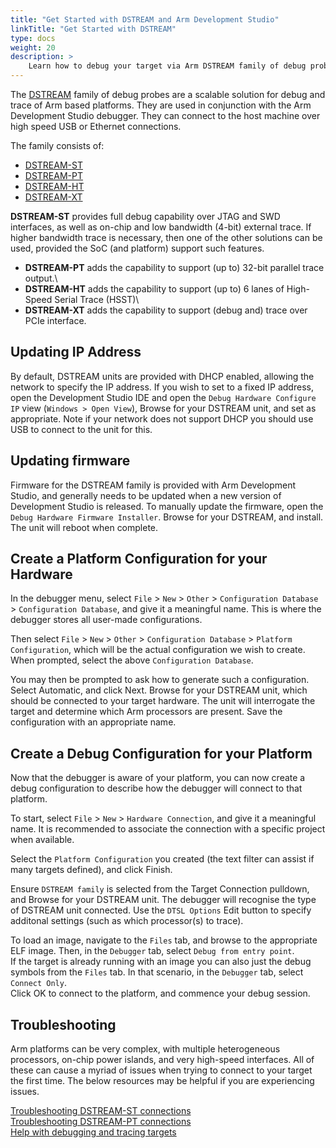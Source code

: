 ```yaml
---
title: "Get Started with DSTREAM and Arm Development Studio"
linkTitle: "Get Started with DSTREAM"
type: docs
weight: 20
description: >
    Learn how to debug your target via Arm DSTREAM family of debug probes
---
```

The [DSTREAM](https://developer.arm.com/Tools%20and%20Software/DSTREAM-ST#Editions) family of debug probes are a scalable solution for debug and trace of Arm based platforms. They are used in conjunction with the Arm Development Studio debugger. They can connect to the host machine over high speed USB or Ethernet connections.

The family consists of:
 - [DSTREAM-ST](https://developer.arm.com/Tools%20and%20Software/DSTREAM-ST)
 - [DSTREAM-PT](https://developer.arm.com/Tools%20and%20Software/DSTREAM-PT)
 - [DSTREAM-HT](https://developer.arm.com/Tools%20and%20Software/DSTREAM-HT)
 - [DSTREAM-XT](https://developer.arm.com/Tools%20and%20Software/DSTREAM-XT)

**DSTREAM-ST** provides full debug capability over JTAG and SWD interfaces, as well as on-chip and low bandwidth (4-bit) external trace. If higher bandwidth trace is necessary, then one of the other solutions can be used, provided the SoC (and platform) support such features.

 - **DSTREAM-PT** adds the capability to support (up to) 32-bit parallel trace output.\
 - **DSTREAM-HT** adds the capability to support (up to) 6 lanes of High-Speed Serial Trace (HSST)\
 - **DSTREAM-XT** adds the capability to support (debug and) trace over PCIe interface.

## Updating IP Address

By default, DSTREAM units are provided with DHCP enabled, allowing the network to specify the IP address. If you wish to set to a fixed IP address, open the Development Studio IDE and open the `Debug Hardware Configure IP` view (`Windows > Open View`), Browse for your DSTREAM unit, and set as appropriate. Note if your network does not support DHCP you should use USB to connect to the unit for this.

## Updating firmware

Firmware for the DSTREAM family is provided with Arm Development Studio, and generally needs to be updated when a new version of Development Studio is released. To manually update the firmware, open the `Debug Hardware Firmware Installer`. Browse for your DSTREAM, and install. The unit will reboot when complete.

## Create a Platform Configuration for your Hardware

In the debugger menu, select `File` > `New` > `Other` > `Configuration Database` > `Configuration Database`, and give it a meaningful name. This is where the debugger stores all user-made configurations.

Then select `File` > `New` > `Other` > `Configuration Database` > `Platform Configuration`, which will be the actual configuration we wish to create. When prompted, select the above `Configuration Database`.

You may then be prompted to ask how to generate such a configuration. Select Automatic, and click Next. Browse for your DSTREAM unit, which should be connected to your target hardware. The unit will interrogate the target and determine which Arm processors are present. Save the configuration with an appropriate name.

## Create a Debug Configuration for your Platform

Now that the debugger is aware of your platform, you can now create a debug configuration to describe how the debugger will connect to that platform.

To start, select `File` > `New` > `Hardware Connection`, and give it a meaningful name. It is recommended to associate the connection with a specific project when available.

Select the `Platform Configuration` you created (the text filter can assist if many targets defined), and click Finish.

Ensure `DSTREAM family` is selected from the Target Connection pulldown, and Browse for your DSTREAM unit. The debugger will recognise the type of DSTREAM unit connected. Use the `DTSL Options` Edit button to specify additonal settings (such as which processor(s) to trace).

To load an image, navigate to the `Files` tab, and browse to the appropriate ELF image. Then, in the `Debugger` tab, select `Debug from entry point`.\
If the target is already running with an image you can also just the debug symbols from the `Files` tab. In that scenario, in the `Debugger` tab, select `Connect Only`.\
Click OK to connect to the platform, and commence your debug session.

## Troubleshooting

Arm platforms can be very complex, with multiple heterogeneous processors, on-chip power islands, and very high-speed interfaces. All of these can cause a myriad of issues when trying to connect to your target the first time. The below resources may be helpful if you are experiencing issues.

[Troubleshooting DSTREAM-ST connections](https://developer.arm.com/tools-and-software/embedded/debug-probes/dstream-family/dstream-st/troubleshooting-your-dstream-st-unit)\
[Troubleshooting DSTREAM-PT connections](https://developer.arm.com/documentation/102637)\
[Help with debugging and tracing targets](https://developer.arm.com/documentation/107551)
